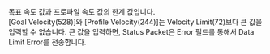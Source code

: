 목표 속도 값과 프로파일 속도 값의 한계 값입니다.   
[Goal Velocity(528)]와 [Profile Velocity(244)]는 Velocity Limit(72)보다 큰 값을 입력할 수 없습니다. 큰 값을 입력하면, Status Packet은 Error 필드를 통해서 Data Limit Error를 전송합니다.

